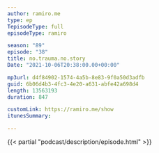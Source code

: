 ```yaml
---
author: ramiro.me
type: ep
TepisodeType: full
episodeType: ramiro

season: "89"
episode: "38"
title: no.trauma.no.story
Date: "2021-10-06T20:38:00.00+00:00"

mp3url: d4f84902-1574-4a5b-8e83-9f0a50d3adfb
guid: 6b06d4b3-4fc3-4e20-a631-abfe42a698d4
length: 13563193
duration: 847

customLink: https://ramiro.me/show
itunesSummary:

---
```

{{< partial "podcast/description/episode.html" >}}
